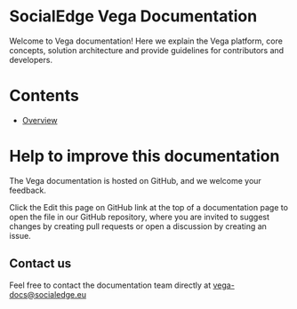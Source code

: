 # SocialEdge Vega Documentation
Welcome to Vega documentation! Here we explain the Vega platform, core concepts, solution architecture and provide guidelines for contributors and developers.

# Contents
* [Overview](overview.md)

# Help to improve this documentation
The Vega documentation is hosted on GitHub, and we welcome your feedback.

Click the Edit this page on GitHub link at the top of a documentation page to open the file in our GitHub repository, where you are invited to suggest changes by creating pull requests or open a discussion by creating an issue.

## Contact us
Feel free to contact the documentation team directly at <a href="mailto:vega-docs@socialedge.eu">vega-docs@socialedge.eu</a>